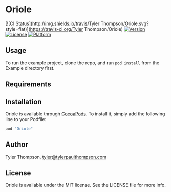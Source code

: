 # Oriole

[![CI Status](http://img.shields.io/travis/Tyler Thompson/Oriole.svg?style=flat)](https://travis-ci.org/Tyler Thompson/Oriole)
[![Version](https://img.shields.io/cocoapods/v/Oriole.svg?style=flat)](http://cocoapods.org/pods/Oriole)
[![License](https://img.shields.io/cocoapods/l/Oriole.svg?style=flat)](http://cocoapods.org/pods/Oriole)
[![Platform](https://img.shields.io/cocoapods/p/Oriole.svg?style=flat)](http://cocoapods.org/pods/Oriole)

## Usage

To run the example project, clone the repo, and run `pod install` from the Example directory first.

## Requirements

## Installation

Oriole is available through [CocoaPods](http://cocoapods.org). To install
it, simply add the following line to your Podfile:

```ruby
pod "Oriole"
```

## Author

Tyler Thompson, tyler@tylerpaulthompson.com

## License

Oriole is available under the MIT license. See the LICENSE file for more info.
